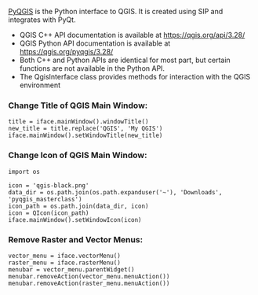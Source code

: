 [PyQGIS](https://docs.qgis.org/testing/en/docs/pyqgis_developer_cookbook/)  is the Python interface to QGIS. It is created using SIP and integrates with PyQt.

- QGIS C++ API documentation is available at https://qgis.org/api/3.28/
- QGIS Python API documentation is available at https://qgis.org/pyqgis/3.28/
- Both C++ and Python APIs are identical for most part, but certain functions are not available in the Python API.
- The QgisInterface class provides methods for interaction with the QGIS environment

### Change Title of QGIS Main Window: 

```
title = iface.mainWindow().windowTitle()
new_title = title.replace('QGIS', 'My QGIS')
iface.mainWindow().setWindowTitle(new_title)
```

### Change Icon of QGIS Main Window: 

```
import os

icon = 'qgis-black.png'
data_dir = os.path.join(os.path.expanduser('~'), 'Downloads', 'pyqgis_masterclass')
icon_path = os.path.join(data_dir, icon)
icon = QIcon(icon_path)
iface.mainWindow().setWindowIcon(icon)
```

### Remove Raster and Vector Menus: 

```
vector_menu = iface.vectorMenu()
raster_menu = iface.rasterMenu()
menubar = vector_menu.parentWidget()
menubar.removeAction(vector_menu.menuAction())
menubar.removeAction(raster_menu.menuAction())
```
